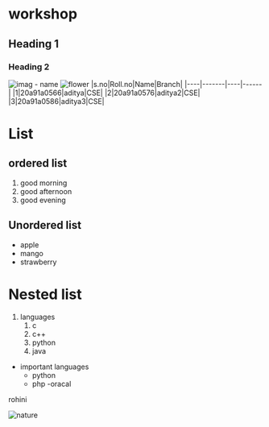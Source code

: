 # workshop
## Heading 1
### Heading 2
![imag - name](url)
![flower](https://hips.hearstapps.com/hmg-prod.s3.amazonaws.com/images/close-up-of-red-rose-royalty-free-image-672727875-1546363000.jpg?crop=0.384xw:0.719xh;0.306xw,0.242xh&resize=480:*)
|s.no|Roll.no|Name|Branch|
|----|-------|----|------|
|1|20a91a0566|aditya|CSE|
|2|20a91a0576|aditya2|CSE|
|3|20a91a0586|aditya3|CSE|
# List
## ordered list
1. good morning
2. good afternoon
3. good evening
## Unordered list
- apple
- mango
- strawberry
# Nested list
1. languages
   1. c
   2. c++
   3. python
   4. java
- important languages
   - python
   - php
   -oracal

 rohini

![nature](https://images.pexels.com/photos/417074/pexels-photo-417074.jpeg?auto=compress&cs=tinysrgb&dpr=1&w=500)
